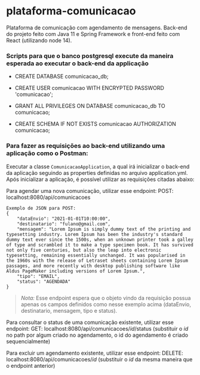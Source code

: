 # plataforma-comunicacao

Plataforma de comunicação com agendamento de mensagens. Back-end do projeto feito com Java 11 e Spring Framework e front-end feito com React (utilizando node 14).

### Scripts para que o banco postgresql execute da maneira esperada ao executar o back-end da applicação

* CREATE DATABASE comunicacao_db;

* CREATE USER comunicacao WITH ENCRYPTED PASSWORD 'comunicacao';

* GRANT ALL PRIVILEGES ON DATABASE comunicacao_db TO comunicacao;

* CREATE SCHEMA IF NOT EXISTS comunicacao AUTHORIZATION comunicacao;

### Para fazer as requisições ao back-end utilizando uma aplicação como o Postman:

Executar a classe `ComunicacaoApplication`, a qual irá inicializar o back-end da aplicação seguindo as properties definidas no arquivo application.yml. Após inicializar a aplicação, é possível utilizar as requisições citadas abaixo:

Para agendar uma nova comunicação, utilizar esse endpoint: POST: localhost:8080/api/comunicacoes

	Exemplo de JSON para POST: 
	{
		"dataEnvio": "2021-01-01T10:00:00",
		"destinatario": "fulano@gmail.com",
		"mensagem": "Lorem Ipsum is simply dummy text of the printing and typesetting industry. Lorem Ipsum has been the industry's standard dummy text ever since the 1500s, when an unknown printer took a galley of type and scrambled it to make a type specimen book. It has survived not only five centuries, but also the leap into electronic typesetting, remaining essentially unchanged. It was popularised in the 1960s with the release of Letraset sheets containing Lorem Ipsum passages, and more recently with desktop publishing software like Aldus PageMaker including versions of Lorem Ipsum.",
		"tipo": "EMAIL",
		"status": "AGENDADA"
	}

> *Nota:* Esse endpoint espera que o objeto vindo da requisição possua apenas os campos definidos como nesse exemplo acima (dataEnvio, destinatario, mensagem, tipo e status).  

Para consultar o status de uma comunicação existente, utilizar esse endpoint: GET: localhost:8080/api/comunicacoes/*id*/status (substituir o *id* no path por algum criado no agendamento, o id do agendamento é criado sequencialmente)

Para excluir um agendamento existente, utilizar esse endpoint: DELETE: localhost:8080/api/comunicacoes/*id* (substituir o *id* da mesma maneira que o endpoint anterior)